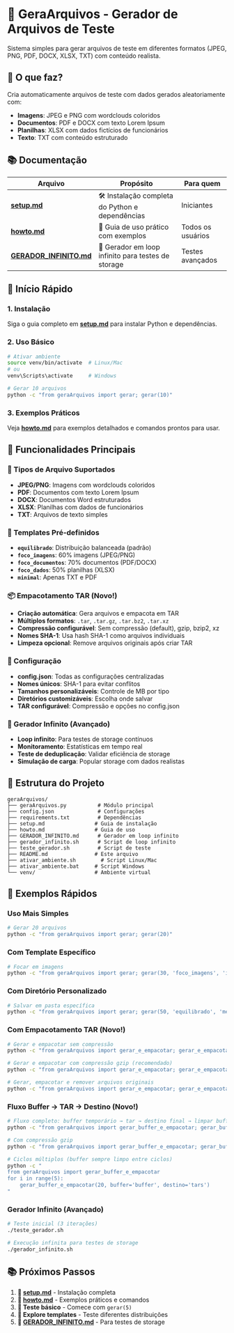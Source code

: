 # 🚀 GeraArquivos - Gerador de Arquivos de Teste

Sistema simples para gerar arquivos de teste em diferentes formatos (JPEG, PNG, PDF, DOCX, XLSX, TXT) com conteúdo realista.

## 🎯 O que faz?

Cria automaticamente arquivos de teste com dados gerados aleatoriamente com:
- **Imagens**: JPEG e PNG com wordclouds coloridos
- **Documentos**: PDF e DOCX com texto Lorem Ipsum
- **Planilhas**: XLSX com dados fictícios de funcionários
- **Texto**: TXT com conteúdo estruturado

## 📚 Documentação

| Arquivo | Propósito | Para quem |
|---------|-----------|-----------|
| **[setup.md](setup.md)** | 🛠️ Instalação completa do Python e dependências | Iniciantes |
| **[howto.md](howto.md)** | 📖 Guia de uso prático com exemplos | Todos os usuários |
| **[GERADOR_INFINITO.md](GERADOR_INFINITO.md)** | 🔄 Gerador em loop infinito para testes de storage | Testes avançados |

## 🚀 Início Rápido

### 1. Instalação
Siga o guia completo em **[setup.md](setup.md)** para instalar Python e dependências.

### 2. Uso Básico
```bash
# Ativar ambiente
source venv/bin/activate  # Linux/Mac
# ou
venv\Scripts\activate     # Windows

# Gerar 10 arquivos
python -c "from geraArquivos import gerar; gerar(10)"
```

### 3. Exemplos Práticos
Veja **[howto.md](howto.md)** para exemplos detalhados e comandos prontos para usar.

## 🎯 Funcionalidades Principais

### 📁 Tipos de Arquivo Suportados
- **JPEG/PNG**: Imagens com wordclouds coloridos
- **PDF**: Documentos com texto Lorem Ipsum
- **DOCX**: Documentos Word estruturados
- **XLSX**: Planilhas com dados de funcionários
- **TXT**: Arquivos de texto simples

### 🎨 Templates Pré-definidos
- **`equilibrado`**: Distribuição balanceada (padrão)
- **`foco_imagens`**: 60% imagens (JPEG/PNG)
- **`foco_documentos`**: 70% documentos (PDF/DOCX)
- **`foco_dados`**: 50% planilhas (XLSX)
- **`minimal`**: Apenas TXT e PDF

### 📦 Empacotamento TAR (Novo!)
- **Criação automática**: Gera arquivos e empacota em TAR
- **Múltiplos formatos**: `.tar`, `.tar.gz`, `.tar.bz2`, `.tar.xz`
- **Compressão configurável**: Sem compressão (default), gzip, bzip2, xz
- **Nomes SHA-1**: Usa hash SHA-1 como arquivos individuais
- **Limpeza opcional**: Remove arquivos originais após criar TAR

### 🔧 Configuração
- **config.json**: Todas as configurações centralizadas
- **Nomes únicos**: SHA-1 para evitar conflitos
- **Tamanhos personalizáveis**: Controle de MB por tipo
- **Diretórios customizáveis**: Escolha onde salvar
- **TAR configurável**: Compressão e opções no config.json

### 🔄 Gerador Infinito (Avançado)
- **Loop infinito**: Para testes de storage contínuos
- **Monitoramento**: Estatísticas em tempo real
- **Teste de deduplicação**: Validar eficiência de storage
- **Simulação de carga**: Popular storage com dados realistas

## 📁 Estrutura do Projeto

```
geraArquivos/
├── geraArquivos.py          # Módulo principal
├── config.json              # Configurações
├── requirements.txt         # Dependências
├── setup.md                # Guia de instalação
├── howto.md                # Guia de uso
├── GERADOR_INFINITO.md      # Gerador em loop infinito
├── gerador_infinito.sh      # Script de loop infinito
├── teste_gerador.sh         # Script de teste
├── README.md               # Este arquivo
├── ativar_ambiente.sh        # Script Linux/Mac
├── ativar_ambiente.bat     # Script Windows
└── venv/                   # Ambiente virtual
```

## 🚀 Exemplos Rápidos

### Uso Mais Simples
```bash
# Gerar 20 arquivos
python -c "from geraArquivos import gerar; gerar(20)"
```

### Com Template Específico
```bash
# Focar em imagens
python -c "from geraArquivos import gerar; gerar(30, 'foco_imagens', 'imagens')"
```

### Com Diretório Personalizado
```bash
# Salvar em pasta específica
python -c "from geraArquivos import gerar; gerar(50, 'equilibrado', 'meus_arquivos')"
```

### Com Empacotamento TAR (Novo!)
```bash
# Gerar e empacotar sem compressão
python -c "from geraArquivos import gerar_e_empacotar; gerar_e_empacotar(30)"

# Gerar e empacotar com compressão gzip (recomendado)
python -c "from geraArquivos import gerar_e_empacotar; gerar_e_empacotar(30, compressao='gz')"

# Gerar, empacotar e remover arquivos originais
python -c "from geraArquivos import gerar_e_empacotar; gerar_e_empacotar(30, compressao='gz', limpar_originais=True)"
```

### Fluxo Buffer → TAR → Destino (Novo!)
```bash
# Fluxo completo: buffer temporário → tar → destino final → limpar buffer
python -c "from geraArquivos import gerar_buffer_e_empacotar; gerar_buffer_e_empacotar(30)"

# Com compressão gzip
python -c "from geraArquivos import gerar_buffer_e_empacotar; gerar_buffer_e_empacotar(30, buffer='temp', destino='saida', compressao='gz')"

# Ciclos múltiplos (buffer sempre limpo entre ciclos)
python -c "
from geraArquivos import gerar_buffer_e_empacotar
for i in range(5):
    gerar_buffer_e_empacotar(20, buffer='buffer', destino='tars')
"
```

### Gerador Infinito (Avançado)
```bash
# Teste inicial (3 iterações)
./teste_gerador.sh

# Execução infinita para testes de storage
./gerador_infinito.sh
```

## 📚 Próximos Passos

1. **📖 [setup.md](setup.md)** - Instalação completa
2. **📖 [howto.md](howto.md)** - Exemplos práticos e comandos
3. **🧪 Teste básico** - Comece com `gerar(5)`
4. **🎯 Explore templates** - Teste diferentes distribuições
5. **🔄 [GERADOR_INFINITO.md](GERADOR_INFINITO.md)** - Para testes de storage
